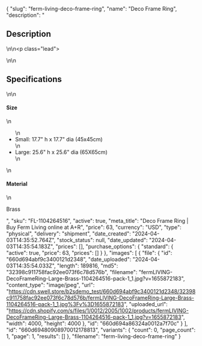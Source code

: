 {
  "slug": "ferm-living-deco-frame-ring",
  "name": "Deco Frame Ring",
  "description": "<h2>Description</h2>\n<!-- split -->\n<p class=\"lead\"> </p>\n<!-- split -->\n<h2>Specifications</h2>\n<!-- split -->\n<h4>Size</h4>\n<ul>\n<li>Small: 17.7\" h x 17.7\" dia (45x45cm)</li>\n<li>Large: 25.6\" h x 25.6\" dia (65X65cm)</li>\n</ul>\n<h4>Material</h4>\n<p>Brass</p>",
  "sku": "FL-1104264516",
  "active": true,
  "meta_title": "Deco Frame Ring | Buy Ferm Living online at A+R",
  "price": 63,
  "currency": "USD",
  "type": "physical",
  "delivery": "shipment",
  "date_created": "2024-04-03T14:35:52.764Z",
  "stock_status": null,
  "date_updated": "2024-04-03T14:35:54.183Z",
  "prices": [],
  "purchase_options": {
    "standard": {
      "active": true,
      "price": 63,
      "prices": []
    }
  },
  "images": [
    {
      "file": {
        "id": "660d694abf9c3400121d2348",
        "date_uploaded": "2024-04-03T14:35:54.033Z",
        "length": 189816,
        "md5": "32398c911758fac92ee073f6c78d576b",
        "filename": "fermLIVING-DecoFrameRing-Large-Brass-1104264516-pack-1_1.jpg?v=1655872183",
        "content_type": "image/jpeg",
        "url": "https://cdn.swell.store/b2sdemo_test/660d694abf9c3400121d2348/32398c911758fac92ee073f6c78d576b/fermLIVING-DecoFrameRing-Large-Brass-1104264516-pack-1_1.jpg%3Fv%3D1655872183",
        "uploaded_url": "https://cdn.shopify.com/s/files/1/0012/2005/1002/products/fermLIVING-DecoFrameRing-Large-Brass-1104264516-pack-1_1.jpg?v=1655872183",
        "width": 4000,
        "height": 4000
      },
      "id": "660d694a86324a0012a7f70c"
    }
  ],
  "id": "660d69480908970012178813",
  "variants": {
    "count": 0,
    "page_count": 1,
    "page": 1,
    "results": []
  },
  "filename": "ferm-living-deco-frame-ring"
}
